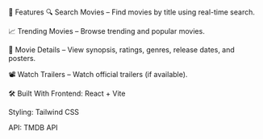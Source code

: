 

🚀 Features
🔍 Search Movies – Find movies by title using real-time search.

📈 Trending Movies – Browse trending and popular movies.

📝 Movie Details – View synopsis, ratings, genres, release dates, and posters.

📽️ Watch Trailers – Watch official trailers (if available).


🛠️ Built With
Frontend: React + Vite 

Styling: Tailwind CSS 

API: TMDB API
